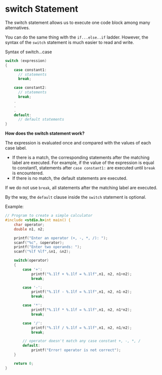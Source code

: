 # switch Statement

The switch statement allows us to execute one code block among many alternatives.

You can do the same thing with the `if...else..if` ladder. However, the syntax of the `switch` statement is much easier to read and write.

Syntax of switch...case

```c
switch (expression)
{
    case constant1:
      // statements
      break;

    case constant2:
      // statements
      break;
    .
    .
    .
    default:
      // default statements
}
```

**How does the switch statement work?**

The expression is evaluated once and compared with the values of each case label.

- If there is a match, the corresponding statements after the matching label are executed. For example, if the value of the expression is equal to constant1, statements after `case constant1:` are executed until `break` is encountered.
- If there is no match, the default statements are executed.

If we do not use `break`, all statements after the matching label are executed.

By the way, the `default` clause inside the `switch` statement is optional.

Example:

```c
// Program to create a simple calculator
#include <stdio.h>int main() {
    char operator;
    double n1, n2;

    printf("Enter an operator (+, -, *, /): ");
    scanf("%c", &operator);
    printf("Enter two operands: ");
    scanf("%lf %lf",&n1, &n2);

    switch(operator)
    {
        case '+':
            printf("%.1lf + %.1lf = %.1lf",n1, n2, n1+n2);
            break;

        case '-':
            printf("%.1lf - %.1lf = %.1lf",n1, n2, n1-n2);
            break;

        case '*':
            printf("%.1lf * %.1lf = %.1lf",n1, n2, n1*n2);
            break;

        case '/':
            printf("%.1lf / %.1lf = %.1lf",n1, n2, n1/n2);
            break;

        // operator doesn't match any case constant +, -, *, /
        default:
            printf("Error! operator is not correct");
    }

    return 0;
}

```